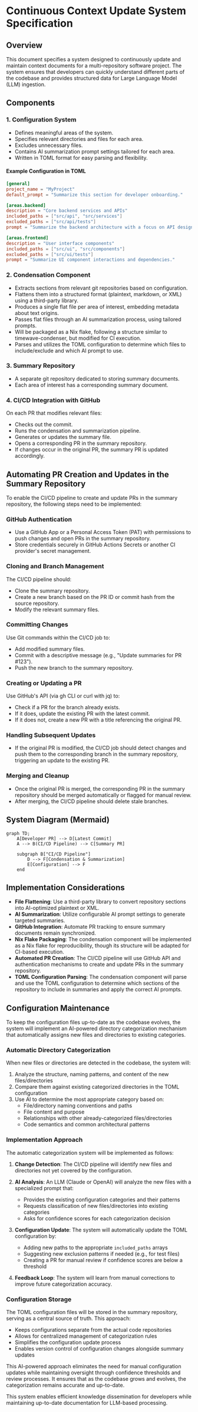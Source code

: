 # Continuous Context Update System Specification

## Overview

This document specifies a system designed to continuously update and maintain context documents for a multi-repository software project. The system ensures that developers can quickly understand different parts of the codebase and provides structured data for Large Language Model (LLM) ingestion.

## Components

### 1. Configuration System

- Defines meaningful areas of the system.
- Specifies relevant directories and files for each area.
- Excludes unnecessary files.
- Contains AI summarization prompt settings tailored for each area.
- Written in TOML format for easy parsing and flexibility.

#### Example Configuration in TOML

```toml
[general]
project_name = "MyProject"
default_prompt = "Summarize this section for developer onboarding."

[areas.backend]
description = "Core backend services and APIs"
included_paths = ["src/api", "src/services"]
excluded_paths = ["src/api/tests"]
prompt = "Summarize the backend architecture with a focus on API design."

[areas.frontend]
description = "User interface components"
included_paths = ["src/ui", "src/components"]
excluded_paths = ["src/ui/tests"]
prompt = "Summarize UI component interactions and dependencies."
```

### 2. Condensation Component

- Extracts sections from relevant git repositories based on configuration.
- Flattens them into a structured format (plaintext, markdown, or XML) using a third-party library.
- Produces a single flat file per area of interest, embedding metadata about text origins.
- Passes flat files through an AI summarization process, using tailored prompts.
- Will be packaged as a Nix flake, following a structure similar to timewave-condenser, but modified for CI execution.
- Parses and utilizes the TOML configuration to determine which files to include/exclude and which AI prompt to use.

### 3. Summary Repository

- A separate git repository dedicated to storing summary documents.
- Each area of interest has a corresponding summary document.

### 4. CI/CD Integration with GitHub

On each PR that modifies relevant files:

- Checks out the commit.
- Runs the condensation and summarization pipeline.
- Generates or updates the summary file.
- Opens a corresponding PR in the summary repository.
- If changes occur in the original PR, the summary PR is updated accordingly.

## Automating PR Creation and Updates in the Summary Repository

To enable the CI/CD pipeline to create and update PRs in the summary repository, the following steps need to be implemented:

### GitHub Authentication

- Use a GitHub App or a Personal Access Token (PAT) with permissions to push changes and open PRs in the summary repository.
- Store credentials securely in GitHub Actions Secrets or another CI provider's secret management.

### Cloning and Branch Management

The CI/CD pipeline should:

- Clone the summary repository.
- Create a new branch based on the PR ID or commit hash from the source repository.
- Modify the relevant summary files.

### Committing Changes

Use Git commands within the CI/CD job to:

- Add modified summary files.
- Commit with a descriptive message (e.g., "Update summaries for PR #123").
- Push the new branch to the summary repository.

### Creating or Updating a PR

Use GitHub's API (via gh CLI or curl with jq) to:

- Check if a PR for the branch already exists.
- If it does, update the existing PR with the latest commit.
- If it does not, create a new PR with a title referencing the original PR.

### Handling Subsequent Updates

- If the original PR is modified, the CI/CD job should detect changes and push them to the corresponding branch in the summary repository, triggering an update to the existing PR.

### Merging and Cleanup

- Once the original PR is merged, the corresponding PR in the summary repository should be merged automatically or flagged for manual review.
- After merging, the CI/CD pipeline should delete stale branches.

## System Diagram (Mermaid)

```mermaid
graph TD;
    A[Developer PR] --> D[Latest Commit]
    A --> B(CI/CD Pipeline) --> C[Summary PR]
    
    subgraph B["CI/CD Pipeline"]
        D --> F[Condensation & Summarization]
        E[Configuration] --> F
    end
```

## Implementation Considerations

- **File Flattening**: Use a third-party library to convert repository sections into AI-optimized plaintext or XML.
- **AI Summarization**: Utilize configurable AI prompt settings to generate targeted summaries.
- **GitHub Integration**: Automate PR tracking to ensure summary documents remain synchronized.
- **Nix Flake Packaging**: The condensation component will be implemented as a Nix flake for reproducibility, though its structure will be adapted for CI-based execution.
- **Automated PR Creation**: The CI/CD pipeline will use GitHub API and authentication mechanisms to create and update PRs in the summary repository.
- **TOML Configuration Parsing**: The condensation component will parse and use the TOML configuration to determine which sections of the repository to include in summaries and apply the correct AI prompts.

## Configuration Maintenance

To keep the configuration files up-to-date as the codebase evolves, the system will implement an AI-powered directory categorization mechanism that automatically assigns new files and directories to existing categories.

### Automatic Directory Categorization

When new files or directories are detected in the codebase, the system will:

1. Analyze the structure, naming patterns, and content of the new files/directories
2. Compare them against existing categorized directories in the TOML configuration
3. Use AI to determine the most appropriate category based on:
   - File/directory naming conventions and paths
   - File content and purpose
   - Relationships with other already-categorized files/directories
   - Code semantics and common architectural patterns

### Implementation Approach

The automatic categorization system will be implemented as follows:

1. **Change Detection**: The CI/CD pipeline will identify new files and directories not yet covered by the configuration.

2. **AI Analysis**: An LLM (Claude or OpenAI) will analyze the new files with a specialized prompt that:
   - Provides the existing configuration categories and their patterns
   - Requests classification of new files/directories into existing categories
   - Asks for confidence scores for each categorization decision

3. **Configuration Update**: The system will automatically update the TOML configuration by:
   - Adding new paths to the appropriate `included_paths` arrays
   - Suggesting new exclusion patterns if needed (e.g., for test files)
   - Creating a PR for manual review if confidence scores are below a threshold

4. **Feedback Loop**: The system will learn from manual corrections to improve future categorization accuracy.

### Configuration Storage

The TOML configuration files will be stored in the summary repository, serving as a central source of truth. This approach:

- Keeps configurations separate from the actual code repositories
- Allows for centralized management of categorization rules
- Simplifies the configuration update process
- Enables version control of configuration changes alongside summary updates

This AI-powered approach eliminates the need for manual configuration updates while maintaining oversight through confidence thresholds and review processes. It ensures that as the codebase grows and evolves, the categorization remains accurate and up-to-date.

This system enables efficient knowledge dissemination for developers while maintaining up-to-date documentation for LLM-based processing.

